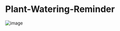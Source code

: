 # Plant-Watering-Reminder
![image](https://github.com/user-attachments/assets/909c3cba-07b9-4191-b8b2-9efe5075d5dc)

